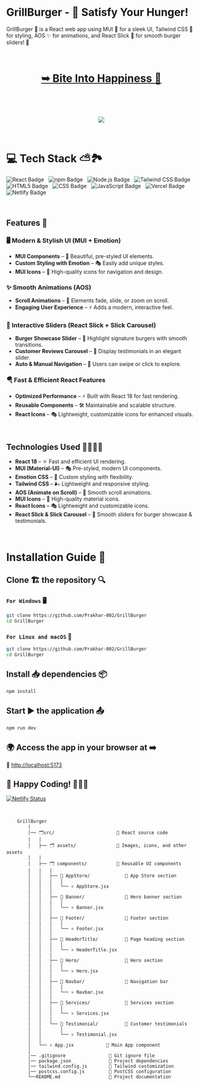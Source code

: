 # GrillBurger - 🍔 Satisfy Your Hunger!

GrillBurger 🍔 is a React web app using MUI 🎨 for a sleek UI, Tailwind CSS 💨 for styling, AOS ✨ for animations, and React Slick 🎠 for smooth burger sliders! 🍟

<br/> 

<h1 align="center"> 

<a href="https://grillburger.netlify.app/"><strong> ➥ Bite Into Happiness 🥗
</strong></a>

</h1>

<br/>

<h1  align="center" >

<img src="https://github.com/user-attachments/assets/8bf119fe-e4c2-47bc-ad02-5e8e7b528950" />

</h1>

<br/>

# 💻 Tech Stack ⛅️🏞️

![React Badge](https://img.shields.io/badge/React-61DAFB?logo=react&logoColor=000&style=for-the-badge) &nbsp; ![npm Badge](https://img.shields.io/badge/npm-CB3837?logo=npm&logoColor=fff&style=for-the-badge) &nbsp; ![Node.js Badge](https://img.shields.io/badge/Node.js-5FA04E?logo=nodedotjs&logoColor=fff&style=for-the-badge) &nbsp; ![Tailwind CSS Badge](https://img.shields.io/badge/Tailwind%20CSS-06B6D4?logo=tailwindcss&logoColor=fff&style=for-the-badge) &nbsp; ![HTML5 Badge](https://img.shields.io/badge/HTML5-E34F26?logo=html5&logoColor=fff&style=for-the-badge) &nbsp; ![CSS Badge](https://img.shields.io/badge/CSS-639?logo=css&logoColor=fff&style=for-the-badge) &nbsp; ![JavaScript Badge](https://img.shields.io/badge/JavaScript-F7DF1E?logo=javascript&logoColor=000&style=for-the-badge) &nbsp; ![Vercel Badge](https://img.shields.io/badge/Vercel-000?logo=vercel&logoColor=fff&style=for-the-badge) &nbsp; ![Netlify Badge](https://img.shields.io/badge/Netlify-00C7B7?logo=netlify&logoColor=fff&style=for-the-badge)

<br/>

## Features 🍂

### 🖥️ Modern & Stylish UI (MUI + Emotion)  

- **MUI Components** – 🎨 Beautiful, pre-styled UI elements.  
- **Custom Styling with Emotion** – 🎭 Easily add unique styles.  
- **MUI Icons** – 🔣 High-quality icons for navigation and design.  

### ✨ Smooth Animations (AOS)  

- **Scroll Animations** – 🔄 Elements fade, slide, or zoom on scroll.  
- **Engaging User Experience** – ⚡ Adds a modern, interactive feel.  

### 🎠 Interactive Sliders (React Slick + Slick Carousel)  

- **Burger Showcase Slider** – 🍔 Highlight signature burgers with smooth transitions.  
- **Customer Reviews Carousel** – 💬 Display testimonials in an elegant slider.  
- **Auto & Manual Navigation** – 🔀 Users can swipe or click to explore.  

### 🪂 Fast & Efficient React Features  

- **Optimized Performance** – ⚡ Built with React 18 for fast rendering.  
- **Reusable Components** – 🛠️ Maintainable and scalable structure.  
- **React Icons** – 🎭 Lightweight, customizable icons for enhanced visuals.  

<br/>

## Technologies Used 👩🏻‍💻🤖  

- **React 18** – ⚛ Fast and efficient UI rendering.  
- **MUI (Material-UI)** – 🎭 Pre-styled, modern UI components.  
- **Emotion CSS** – 🎨 Custom styling with flexibility.  
- **Tailwind CSS** – 🌬 Lightweight and responsive styling.  
- **AOS (Animate on Scroll)** – 🔄 Smooth scroll animations.  
- **MUI Icons** – 🔣 High-quality material icons.  
- **React Icons** – 🎭 Lightweight and customizable icons.  
- **React Slick & Slick Carousel** – 🎡 Smooth sliders for burger showcase & testimonials.  

<br/>

# Installation Guide 🚀

## Clone 🏗️ the repository 🔍

### `For Windows` 🖥️

```bash
git clone https://github.com/Prakhar-002/GrillBurger
cd GrillBurger
```

### `For Linux and macOS` 🍏

```bash
git clone https://github.com/Prakhar-002/GrillBurger
cd GrillBurger
```

## Install 📥 dependencies 📦

```bash
npm install
```

## Start ▶️ the application 📤

```bash
npm run dev
```

## 🌍 Access the app in your browser at ➡️ 

🔗 [http://localhost:5173](http://localhost:5173)

## 🎉 Happy Coding! 🧑‍💻🔥

[![Netlify Status](https://api.netlify.com/api/v1/badges/d1a425ee-1928-4d08-ab74-8343a685f238/deploy-status)](https://app.netlify.com/sites/grillburger/deploys)

<br/>

        GrillBurger
            |                       
            │── 🗂️src/                       🔹 React source code
            |   |                    
            │   ├── 🗂️ assets/               🔹 Images, icons, and other assets
            |   |                    
            │   ├── 🗂️ components/           🔹 Reusable UI components
            |   |   |                 
            │   │   ├── 📑 AppStore/             🔸 App Store section
            |   |   |   |             
            │   │   │   └── ⚛️ AppStore.jsx  
            |   |   |                
            │   │   ├── 📑 Banner/               🔸 Hero banner section
            |   |   |   |             
            │   │   │   └── ⚛️ Banner.jsx  
            |   |   |                
            │   │   ├── 📑 Footer/               🔸 Footer section
            |   |   |   |             
            │   │   │   └── ⚛️ Footer.jsx  
            |   |   |                
            │   │   ├── 📑 HeaderTitle/          🔸 Page heading section
            |   |   |   |             
            │   │   │   └── ⚛️ HeaderTitle.jsx  
            |   |   |                
            │   │   ├── 📑 Hero/                 🔸 Hero section
            |   |   |   |             
            │   │   │   └── ⚛️ Hero.jsx  
            |   |   |                
            │   │   ├── 📑 Navbar/               🔸 Navigation bar
            |   |   |   |             
            │   │   │   └── ⚛️ Navbar.jsx  
            |   |   |                
            │   │   ├── 📑 Services/             🔸 Services section
            |   |   |   |             
            │   │   │   └── ⚛️ Services.jsx  
            |   |   |                
            │   │   └── 📑 Testimonial/          🔸 Customer testimonials
            |   |       |             
            │   │       └── ⚛️ Testimonial.jsx  
            │   │  
            │   └── ⚛️ App.jsx            🔹 Main App component  
            │  
            │── .gitignore                🔹 Git ignore file  
            │── package.json              🔹 Project dependencies  
            │── tailwind.config.js        🔹 Tailwind customization  
            │── postcss.config.js         🔹 PostCSS configuration  
            └──README.md                  🔹 Project documentation  
